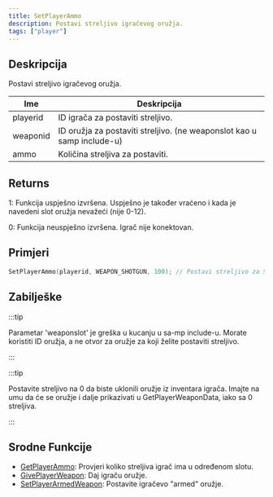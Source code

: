 ```yaml
---
title: SetPlayerAmmo
description: Postavi streljivo igračevog oružja.
tags: ["player"]
---
```


## Deskripcija

Postavi streljivo igračevog oružja.

| Ime      | Deskripcija                                                            |
| -------- | ---------------------------------------------------------------------- |
| playerid | ID igrača za postaviti streljivo.                                      |
| weaponid | ID oružja za postaviti streljivo. (ne weaponslot kao u samp include-u) |
| ammo     | Količina streljiva za postaviti.                                       |

## Returns

1: Funkcija uspješno izvršena. Uspješno je također vraćeno i kada je navedeni slot oružja nevažeći (nije 0-12).

0: Funkcija neuspješno izvršena. Igrač nije konektovan.

## Primjeri

```c
SetPlayerAmmo(playerid, WEAPON_SHOTGUN, 100); // Postavi streljivo za Shotgun na 100 metaka
```

## Zabilješke

:::tip

Parametar 'weaponslot' je greška u kucanju u sa-mp include-u. Morate koristiti ID oružja, a ne otvor za oružje za koji želite postaviti streljivo.

:::

:::tip

Postavite streljivo na 0 da biste uklonili oružje iz inventara igrača. Imajte na umu da će se oružje i dalje prikazivati ​​u GetPlayerWeaponData, iako sa 0 streljiva.

:::

## Srodne Funkcije

- [GetPlayerAmmo](GetPlayerAmmo): Provjeri koliko streljiva igrač ima u određenom slotu.
- [GivePlayerWeapon](GivePlayerWeapon): Daj igraču oružje.
- [SetPlayerArmedWeapon](SetPlayerArmedWeapon): Postavite igračevo "armed" oružje.
